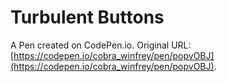 # Turbulent Buttons

A Pen created on CodePen.io. Original URL: [https://codepen.io/cobra_winfrey/pen/popvOBJ](https://codepen.io/cobra_winfrey/pen/popvOBJ).


